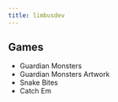 ```yaml
---
title: limbusdev
---
```



## Games

* Guardian Monsters
* Guardian Monsters Artwork
* Snake Bites
* Catch Em
